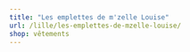 ```yaml
---
title: "Les emplettes de m'zelle Louise"
url: /lille/les-emplettes-de-mzelle-louise/
shop: vêtements
---
```

